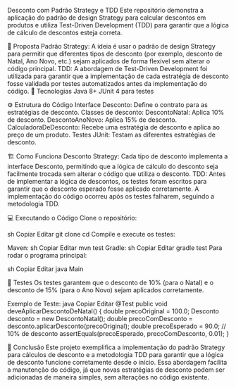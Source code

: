 Desconto com Padrão Strategy e TDD
Este repositório demonstra a aplicação do padrão de design Strategy para calcular descontos em produtos e utiliza Test-Driven Development (TDD) para garantir que a lógica de cálculo de descontos esteja correta.

📝 Proposta
Padrão Strategy: A ideia é usar o padrão de design Strategy para permitir que diferentes tipos de desconto (por exemplo, desconto de Natal, Ano Novo, etc.) sejam aplicados de forma flexível sem alterar o código principal.
TDD: A abordagem de Test-Driven Development foi utilizada para garantir que a implementação de cada estratégia de desconto fosse validada por testes automatizados antes da implementação do código.
🔧 Tecnologias
Java 8+
JUnit 4 para testes

⚙️ Estrutura do Código
Interface Desconto: Define o contrato para as estratégias de desconto.
Classes de desconto:
DescontoNatal: Aplica 10% de desconto.
DescontoAnoNovo: Aplica 15% de desconto.
CalculadoraDeDesconto: Recebe uma estratégia de desconto e aplica ao preço de um produto.
Testes JUnit: Testam as diferentes estratégias de desconto.

🏗 Como Funciona
Desconto Strategy: Cada tipo de desconto implementa a interface Desconto, permitindo que a lógica de cálculo do desconto seja facilmente trocada sem alterar o código que utiliza o desconto.
TDD: Antes de implementar a lógica de descontos, os testes foram escritos para garantir que o desconto esperado fosse aplicado corretamente. A implementação do código ocorreu após os testes falharem, seguindo a metodologia TDD.

💻 Executando o Código
Clone o repositório:

sh
Copiar
Editar
git clone <url-do-repositorio>
cd <diretorio-do-repositorio>
Compile e execute os testes:

Maven:
sh
Copiar
Editar
mvn test
Gradle:
sh
Copiar
Editar
gradle test
Para rodar o programa principal:

sh
Copiar
Editar
java Main

🧪 Testes
Os testes garantem que o desconto de 10% (para o Natal) e o desconto de 15% (para o Ano Novo) sejam aplicados corretamente.

Exemplo de Teste:
java
Copiar
Editar
@Test
public void deveAplicarDescontoDeNatal() {
    double precoOriginal = 100.0;
    Desconto desconto = new DescontoNatal();
    double precoComDesconto = desconto.aplicarDesconto(precoOriginal);
    double precoEsperado = 90.0; // 10% de desconto
    assertEquals(precoEsperado, precoComDesconto, 0.01);
}

🎯 Conclusão
Este projeto exemplifica a implementação do padrão Strategy para cálculos de desconto e a metodologia TDD para garantir que a lógica de desconto funcione corretamente desde o início. Essa abordagem facilita a manutenção do código, já que novas estratégias de desconto podem ser adicionadas de maneira simples, sem alterações no código existente.
